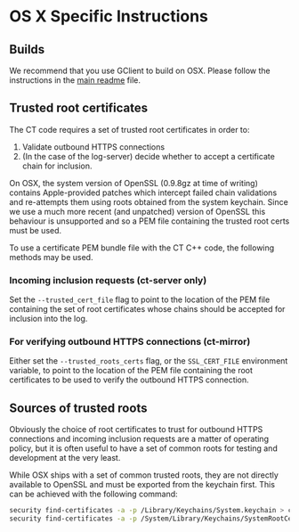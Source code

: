 OS X Specific Instructions
==========================

Builds
------

We recommend that you use GClient to build on OSX. Please follow the
instructions in the [main readme](README.md) file.

Trusted root certificates
-------------------------

The CT code requires a set of trusted root certificates in order to:
   1. Validate outbound HTTPS connections
   2. (In the case of the log-server) decide whether to accept a certificate
      chain for inclusion.

On OSX, the system version of OpenSSL (0.9.8gz at time of writing) contains
Apple-provided patches which intercept failed chain validations and re-attempts
them using roots obtained from the system keychain. Since we use a much more
recent (and unpatched) version of OpenSSL this behaviour is unsupported and so
a PEM file containing the trusted root certs must be used.

To use a certificate PEM bundle file with the CT C++ code, the following
methods may be used.

### Incoming inclusion requests (ct-server only)

Set the `--trusted_cert_file` flag to point to the location of the PEM file
containing the set of root certificates whose chains should be accepted for
inclusion into the log.

### For verifying outbound HTTPS connections (ct-mirror)

Either set the `--trusted_roots_certs` flag, or the `SSL_CERT_FILE`
environment variable, to point to the location of the PEM file containing the
root certificates to be used to verify the outbound HTTPS connection.

Sources of trusted roots
------------------------

Obviously the choice of root certificates to trust for outbound HTTPS
connections and incoming inclusion requests are a matter of operating policy,
but it is often useful to have a set of common roots for testing and
development at the very least.

While OSX ships with a set of common trusted roots, they are not directly
available to OpenSSL and must be exported from the keychain first.  This can be
achieved with the following command:

```bash
security find-certificates -a -p /Library/Keychains/System.keychain > certs.pem
security find-certificates -a -p /System/Library/Keychains/SystemRootCertificates.keychain >> certs.pem
```

